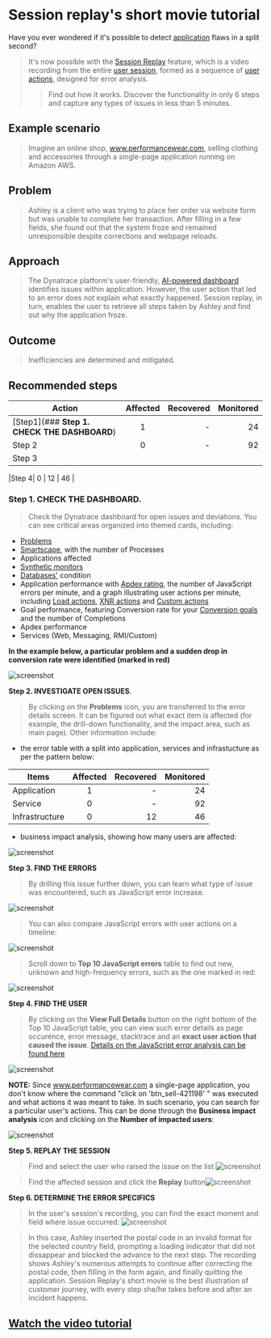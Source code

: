 # Session replay's short movie tutorial 


Have you ever wondered if it's possible to detect [application](https://www.dynatrace.com/support/help/how-to-use-dynatrace/real-user-monitoring/basic-concepts/applications) flaws in a split second? 
>It's now possible with the [Session Replay](https://www.dynatrace.com/support/help/how-to-use-dynatrace/real-user-monitoring/basic-concepts/session-replay) feature, which is a  video recording from the entire [user session](https://www.dynatrace.com/support/help/how-to-use-dynatrace/real-user-monitoring/basic-concepts/user-session), formed as a sequence of [user actions](https://www.dynatrace.com/support/help/how-to-use-dynatrace/real-user-monitoring/basic-concepts/user-actions), designed for error analysis.
>>Find out how it works. Discover the functionality in only 6 steps and capture any types of issues in less than 5 minutes.

  ## **Example scenario**
  >Imagine an online shop, www.performancewear.com,  selling clothing and accessories through a single-page application running on Amazon AWS.
  
  ## **Problem**
  >Ashley is a client who was trying to place her order via website form but was unable to complete her transaction. After filling in a few fields, she found out that the system  froze and remained unresponsible despite corrections and webpage reloads. 
  
 ## **Approach**
  >The Dynatrace platform's user-friendly, [AI-powered dashboard](https://www.dynatrace.com/support/help/how-to-use-dynatrace/dashboards-and-charts) identifies issues within application. However, the user action that led to an error does not explain what exactly happened. Session replay, in turn, enables the user to retrieve all steps taken by Ashley and find out why the application froze.
  
  ## **Outcome**
 >Inefficiencies are determined and mitigated.


 
## **Recommended steps**

| Action       |      Affected | Recovered| Monitored|
|------------  |:-------------:|------:   |------:   |
|[Step1](### **__Step 1. CHECK THE DASHBOARD__**)        |       1       |   -      |    24    |
|Step 2        |       0       |   -      |    92    |
|Step 3        |

|Step 4|       0       |   12     |    46    |




  ### **__Step 1. CHECK THE DASHBOARD__**. 
 >Check the Dynatrace dashboard for open issues and deviations. You can see critical areas organized into themed cards, including:
 * [Problems](https://www.dynatrace.com/support/help/how-to-use-dynatrace/problem-detection-and-analysis)
 * [Smartscape](https://www.dynatrace.com/support/help/how-to-use-dynatrace/smartscape), with the number of Processes
 * Applications affected
 * [Synthetic monitors](https://www.dynatrace.com/support/help/how-to-use-dynatrace/synthetic-monitoring)
 * [Databases'](https://www.dynatrace.com/support/help/how-to-use-dynatrace/databases) condition
 * Application performance with [Apdex rating](https://www.dynatrace.com/support/help/how-to-use-dynatrace/real-user-monitoring/basic-concepts/ratings/apdex-ratings), the number of JavaScript errors per minute,  and a graph illustrating user actions per minute, including
 [Load actions](https://www.dynatrace.com/support/help/how-to-use-dynatrace/real-user-monitoring/basic-concepts/user-actions#load-action), 
  [XNR actions](https://www.dynatrace.com/support/help/how-to-use-dynatrace/real-user-monitoring/basic-concepts/user-actions#xhr-action)
  and [Custom actions](https://www.dynatrace.com/support/help/how-to-use-dynatrace/real-user-monitoring/basic-concepts/user-actions#custom-action)
 * Goal performance, featuring Conversion rate for your [Conversion goals](https://www.dynatrace.com/support/help/how-to-use-dynatrace/real-user-monitoring/how-to-use-real-user-monitoring/web-applications/define-conversion-goals) and the number of Completions
 * Apdex performance 
 * Services (Web, Messaging, RMI/Custom)

 **In the example below, a particular problem and a sudden drop in conversion rate were identified (marked in red)**
 
![screenshot](https://github.com/AnnaRyb/Screenshots/blob/main/Deviations_.jpg)

**__Step 2. INVESTIGATE OPEN ISSUES__**. 
>By clicking on the **Problems** icon, you are transferred to the error details screen. It can be figured out what exact item is affected (for example, the drill-down functionality, and the impact area, such as main page). Other information include:
* the error table with a split into application, services and infrastucture as per the pattern below:

| Items        |      Affected | Recovered| Monitored|
|------------  |:-------------:|------:   |------:   |
|Application   |       1       |   -      |    24    |
|Service       |       0       |   -      |    92    |
|Infrastructure|       0       |   12     |    46    |

* business impact analysis, showing how many users are affected:




 ![screenshot](https://github.com/AnnaRyb/Screenshots/blob/main/Business%202impact%20analysis.png)
 
 
 **__Step 3. FIND THE ERRORS__** 
 >By drilling this issue further down, you can learn what type of issue was encountered, such as JavaScript error increase.
 
 
 
 
 ![screenshot](https://github.com/AnnaRyb/Screenshots/blob/main/JavaScript%20Error.png)
 
 
 
 
 
 
 >You can also compare JavaScript errors with user actions on a timeline:
 >
 
 
 
 
 ![screenshot](https://github.com/AnnaRyb/Screenshots/blob/main/Comparison.jpg)
 
 
 
 
 
 
 >Scroll down to **Top 10 JavaScript errors** table to find out new, unknown and high-frequency errors, such as the one marked in red: 
 
 
 
 
 
 ![screenshot](https://github.com/AnnaRyb/Screenshots/blob/main/Top%2010%20JavaScript%20errors1.jpg)
 
 
 
 
 
 **__Step 4. FIND THE USER__** 
 >By clicking on the **View Full Details** button on the right bottom of the Top 10 JavaScript table, you can view such error details as page occurence, error message, stacktrace and an **exact user action that caused the issue**. [Details on the JavaScript error analysis can be found here](https://www.dynatrace.com/support/help/how-to-use-dynatrace/real-user-monitoring/how-to-use-real-user-monitoring/web-applications/source-map-support-for-javascript-error-analysis)
 
 
 
 ![screenshot](https://github.com/AnnaRyb/Screenshots/blob/main/User%20action.png)
 
 
 **__NOTE:__** Since www.performancewear.com a single-page application, you don't know where the command "click on 'btn_sell-421198' " was executed and what actions it was meant to take. In such scenario, you can search for a particular user's actions.  This can be done through the **Business impact analysis** icon and clicking on the **Number of impacted users**:
 
  ![screenshot](https://github.com/AnnaRyb/Screenshots/blob/main/business%20impact%20analysis3.png)
  
  
  **__Step 5. REPLAY THE SESSION__**
  
  >Find and select the user who raised the issue on the list ![screenshot](https://github.com/AnnaRyb/Screenshots/blob/main/user%20search.png)
  
  >Find the affected session and click the **Replay** button![screenshot](https://github.com/AnnaRyb/Screenshots/blob/main/Replay%20button.png) 


 **__Step 6. DETERMINE THE ERROR SPECIFICS__**
 >In the user's session's recording, you can find the exact moment and field where issue occurred:
 ![screenshot](https://github.com/AnnaRyb/Screenshots/blob/main/Postal%20code.png) 
 
 >In this case, Ashley inserted the postal code in an invalid format for the selected country field, prompting a loading indicator that did not dissappear and blocked the  advance to the next step. The recording shows Ashley's numerous attempts to continue after correcting the postal code, then filling in the form again, and finally quitting the application.
 > Session Replay's short movie is the best illustration of customer journey, with every step she/he takes before and after an incident happens.
 
 ## **[Watch the video tutorial](https://video.dynatrace.com/watch/TNuevLCmF91DD1zW1X9bqD)** 
 
 
 
 
 
 

